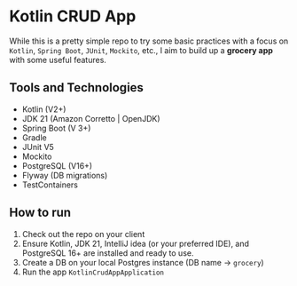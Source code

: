 # Kotlin CRUD App
While this is a pretty simple repo to try some basic practices with a focus on `Kotlin`, `Spring Boot`, `JUnit`, `Mockito`, etc., I aim to build up a **grocery app** with some useful features.

## Tools and Technologies
- Kotlin (V2+)
- JDK 21 (Amazon Corretto | OpenJDK)
- Spring Boot (V 3+)
- Gradle
- JUnit V5
- Mockito
- PostgreSQL (V16+)
- Flyway (DB migrations)
- TestContainers


## How to run 
1. Check out the repo on your client 
2. Ensure Kotlin, JDK 21, IntelliJ idea (or your preferred IDE), and PostgreSQL 16+ are installed and ready to use. 
3. Create a DB on your local Postgres instance (DB name -> `grocery`)
3. Run the app `KotlinCrudAppApplication`
